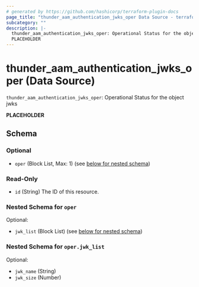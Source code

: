 ```yaml
---
# generated by https://github.com/hashicorp/terraform-plugin-docs
page_title: "thunder_aam_authentication_jwks_oper Data Source - terraform-provider-thunder"
subcategory: ""
description: |-
  thunder_aam_authentication_jwks_oper: Operational Status for the object jwks
  PLACEHOLDER
---
```


# thunder_aam_authentication_jwks_oper (Data Source)

`thunder_aam_authentication_jwks_oper`: Operational Status for the object jwks

__PLACEHOLDER__



<!-- schema generated by tfplugindocs -->
## Schema

### Optional

- `oper` (Block List, Max: 1) (see [below for nested schema](#nestedblock--oper))

### Read-Only

- `id` (String) The ID of this resource.

<a id="nestedblock--oper"></a>
### Nested Schema for `oper`

Optional:

- `jwk_list` (Block List) (see [below for nested schema](#nestedblock--oper--jwk_list))

<a id="nestedblock--oper--jwk_list"></a>
### Nested Schema for `oper.jwk_list`

Optional:

- `jwk_name` (String)
- `jwk_size` (Number)


